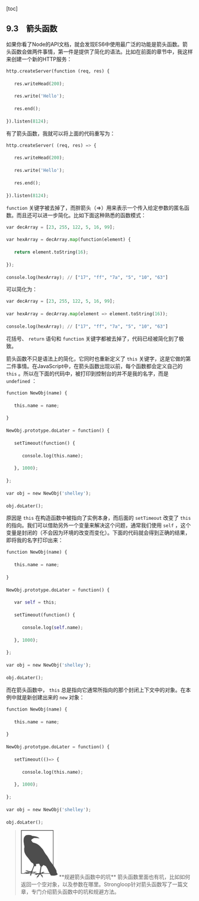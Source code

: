 [toc]

## 9.3　箭头函数

如果你看了Node的API文档，就会发现ES6中使用最广泛的功能是箭头函数。箭头函数会做两件事情，第一件是提供了简化的语法。比如在前面的章节中，我这样来创建一个新的HTTP服务：

```python
http.createServer(function (req, res) {

   res.writeHead(200);

   res.write('Hello');

   res.end();

}).listen(8124);
```

有了箭头函数，我就可以将上面的代码重写为：

```python
http.createServer( (req, res) => {

   res.writeHead(200);

   res.write('Hello');

   res.end();

}).listen(8124);
```

`function` 关键字被去掉了，而胖箭头（=>）用来表示一个传入给定参数的匿名函数。而且还可以进一步简化。比如下面这种熟悉的函数模式：

```python
var decArray = [23, 255, 122, 5, 16, 99];

var hexArray = decArray.map(function(element) {

   return element.toString(16);

});

console.log(hexArray); // ["17", "ff", "7a", "5", "10", "63"]
```

可以简化为：

```python
var decArray = [23, 255, 122, 5, 16, 99];

var hexArray = decArray.map(element => element.toString(16));

console.log(hexArray); // ["17", "ff", "7a", "5", "10", "63"]
```

花括号、 `return` 语句和 `function` 关键字都被去掉了，代码已经被简化到了极致。

箭头函数不只是语法上的简化，它同时也重新定义了 `this` 关键字，这是它做的第二件事情。在JavaScript中，在箭头函数出现以前，每个函数都会定义自己的 `this` 。所以在下面的代码中，被打印到控制台的并不是我的名字，而是 `undefined` ：

```python
function NewObj(name) {

   this.name = name;

} 

NewObj.prototype.doLater = function() {

   setTimeout(function() {

      console.log(this.name);

   }, 1000);

}; 

var obj = new NewObj('shelley');

obj.doLater();
```

原因是 `this` 在构造函数中被指向了实例本身，而后面的 `setTimeout` 改变了 `this` 的指向。我们可以借助另外一个变量来解决这个问题，通常我们使用 `self` ，这个变量是封闭的（不会因为环境的改变而变化）。下面的代码就会得到正确的结果，即将我的名字打印出来：

```python
function NewObj(name) {

   this.name = name;

} 

NewObj.prototype.doLater = function() {

   var self = this;

   setTimeout(function() {

      console.log(self.name);

   }, 1000);

}; 

var obj = new NewObj('shelley');

obj.doLater();
```

而在箭头函数中， `this` 总是指向它通常所指向的那个封闭上下文中的对象。在本例中就是新创建出来的 `new` 对象：

```python
function NewObj(name) {

   this.name = name;

}

NewObj.prototype.doLater = function() {

   setTimeout(()=> {

      console.log(this.name);

   }, 1000);

}; 

var obj = new NewObj('shelley');

obj.doLater();
```

> <img class="my_markdown" src="./images/93.png" style="width:99px;  height: 131px; " width="10%"/>
> **规避箭头函数中的坑**
> 箭头函数里面也有坑，比如如何返回一个空对象，以及参数在哪里。Strongloop针对箭头函数写了一篇文章，专门介绍箭头函数中的坑和规避方法。

